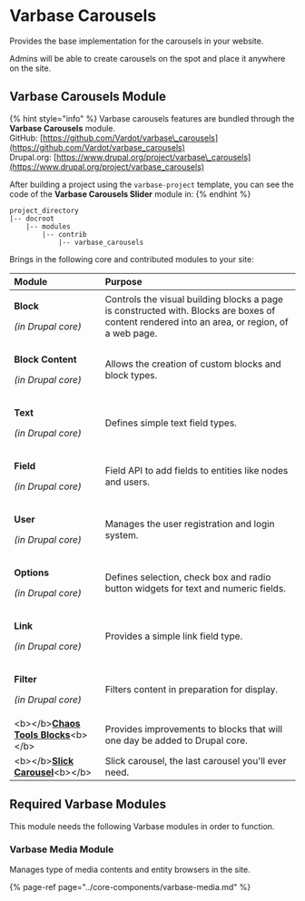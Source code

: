 # Varbase Carousels

Provides the base implementation for the carousels in your website.

Admins will be able to create carousels on the spot and place it anywhere on the site.

## Varbase Carousels Module

{% hint style="info" %}
Varbase carousels features are bundled through the **Varbase Carousels** module.  
GitHub: [https://github.com/Vardot/varbase\_carousels](https://github.com/Vardot/varbase_carousels)  
Drupal.org: [https://www.drupal.org/project/varbase\_carousels](https://www.drupal.org/project/varbase_carousels)

After building a project using the `varbase-project` template, you can see the code of the **Varbase Carousels Slider** module in:
{% endhint %}

```text
project_directory
|-- docroot
    |-- modules
        |-- contrib
            |-- varbase_carousels
```

Brings in the following core and contributed modules to your site:

<table>
  <thead>
    <tr>
      <th style="text-align:left">Module</th>
      <th style="text-align:left">Purpose</th>
    </tr>
  </thead>
  <tbody>
    <tr>
      <td style="text-align:left">
        <p><b>Block</b>
        </p>
        <p><em>(in Drupal core)</em>
        </p>
      </td>
      <td style="text-align:left">Controls the visual building blocks a page is constructed with. Blocks
        are boxes of content rendered into an area, or region, of a web page.</td>
    </tr>
    <tr>
      <td style="text-align:left">
        <p><b>Block Content</b>
        </p>
        <p><em>(in Drupal core)</em>
        </p>
      </td>
      <td style="text-align:left">Allows the creation of custom blocks and block types.</td>
    </tr>
    <tr>
      <td style="text-align:left">
        <p><b>Text</b>
        </p>
        <p><em>(in Drupal core)</em>
        </p>
      </td>
      <td style="text-align:left">Defines simple text field types.</td>
    </tr>
    <tr>
      <td style="text-align:left">
        <p><b>Field</b>
        </p>
        <p><em>(in Drupal core)</em>
        </p>
      </td>
      <td style="text-align:left">Field API to add fields to entities like nodes and users.</td>
    </tr>
    <tr>
      <td style="text-align:left">
        <p><b>User</b>
        </p>
        <p><em>(in Drupal core)</em>
        </p>
      </td>
      <td style="text-align:left">Manages the user registration and login system.</td>
    </tr>
    <tr>
      <td style="text-align:left">
        <p><b>Options</b>
        </p>
        <p><em>(in Drupal core)</em>
        </p>
      </td>
      <td style="text-align:left">Defines selection, check box and radio button widgets for text and numeric
        fields.</td>
    </tr>
    <tr>
      <td style="text-align:left">
        <p><b>Link</b>
        </p>
        <p><em>(in Drupal core)</em>
        </p>
      </td>
      <td style="text-align:left">Provides a simple link field type.</td>
    </tr>
    <tr>
      <td style="text-align:left">
        <p><b>Filter</b>
        </p>
        <p><em>(in Drupal core)</em>
        </p>
      </td>
      <td style="text-align:left">Filters content in preparation for display.</td>
    </tr>
    <tr>
      <td style="text-align:left">&lt;b&gt;&lt;/b&gt;<a href="https://www.drupal.org/project/ctools"><b>Chaos Tools Blocks</b></a>&lt;b&gt;&lt;/b&gt;</td>
      <td
      style="text-align:left">Provides improvements to blocks that will one day be added to Drupal core.</td>
    </tr>
    <tr>
      <td style="text-align:left">&lt;b&gt;&lt;/b&gt;<a href="https://www.drupal.org/project/slick"><b>Slick Carousel</b></a>&lt;b&gt;&lt;/b&gt;</td>
      <td
      style="text-align:left">Slick carousel, the last carousel you&apos;ll ever need.</td>
    </tr>
  </tbody>
</table>

## Required Varbase Modules

This module needs the following Varbase modules in order to function.

### Varbase Media Module

Manages type of media contents and entity browsers in the site.

{% page-ref page="../core-components/varbase-media.md" %}





